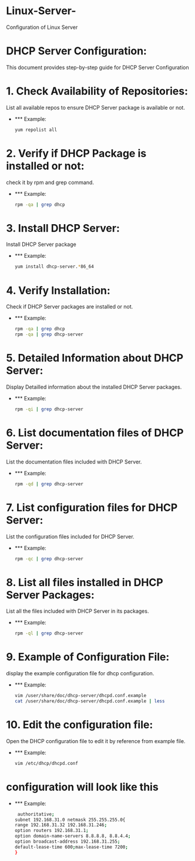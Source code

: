 # Linux-Server-
Configuration of Linux Server
# DHCP Server Configuration: 
This document provides step-by-step guide for DHCP Server Configuration 
# 1. Check Availability of Repositories: 
List all available repos to ensure DHCP Server package is available or not. 
- *** Example:
  ```bash
  yum repolist all
# 2. Verify if DHCP Package is installed or not:
check it by rpm and grep command.
- *** Example:
  ```bash
  rpm -qa | grep dhcp
# 3. Install DHCP Server: 
Install DHCP Server package
- *** Example:
  ```bash
  yum install dhcp-server.*86_64
# 4. Verify Installation: 
Check if DHCP Server packages are installed or not.
- *** Example:
  ```bash
  rpm -qa | grep dhcp
  rpm -qa | grep dhcp-server
# 5. Detailed Information about DHCP Server: 
Display Detailled information about the installed DHCP Server packages.
- *** Example:
  ```bash
  rpm -qi | grep dhcp-server
# 6. List documentation files of DHCP Server: 
List the documentation files included with DHCP Server. 
- *** Example:
  ```bash
  rpm -qd | grep dhcp-server
# 7. List configuration files for DHCP Server: 
List the configuration files included for DHCP Server. 
- *** Example:
  ```bash
  rpm -qc | grep dhcp-server
# 8. List all files installed in DHCP Server Packages: 
List all the files included with DHCP Server in its packages. 
- *** Example:
  ```bash
  rpm -ql | grep dhcp-server
# 9. Example of Configuration File: 
display the example configuration file for dhcp configuration.
- *** Example:
  ```bash
  vim /user/share/doc/dhcp-server/dhcpd.conf.example
  cat /user/share/doc/dhcp-server/dhcpd.conf.example | less
# 10. Edit the configuration file: 
Open the DHCP configuration file to edit it by reference from example file.
- *** Example:
  ```bash
  vim /etc/dhcp/dhcpd.conf
# configuration will look like this 
- *** Example:
  ```bash
   authoritative;
  subnet 192.168.31.0 netmask 255.255.255.0{
  range 192.168.31.32 192.168.31.246;
  option routers 192.168.31.1;
  option domain-name-servers 8.8.8.8, 8.8.4.4;
  option broadcast-address 192.168.31.255;
  default-lease-time 600;max-lease-time 7200;
  }

  
